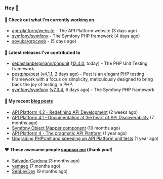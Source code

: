 ### Hey 👋

#### 👷 Check out what I'm currently working on

- [api-platform/website](https://github.com/api-platform/website) - The API Platform website (3 days ago)
- [symfony/symfony](https://github.com/symfony/symfony) - The Symfony PHP framework (4 days ago)
- [soyuka/grpcweb](https://github.com/soyuka/grpcweb) -  (5 days ago)

#### 🔭 Latest releases I've contributed to

- [sebastianbergmann/phpunit](https://github.com/sebastianbergmann/phpunit) ([12.4.0](https://github.com/sebastianbergmann/phpunit/releases/tag/12.4.0), today) - The PHP Unit Testing framework.
- [pestphp/pest](https://github.com/pestphp/pest) ([v4.1.1](https://github.com/pestphp/pest/releases/tag/v4.1.1), 2 days ago) - Pest is an elegant PHP testing Framework with a focus on simplicity, meticulously designed to bring back the joy of testing in PHP.
- [symfony/symfony](https://github.com/symfony/symfony) ([v7.3.4](https://github.com/symfony/symfony/releases/tag/v7.3.4), 6 days ago) - The Symfony PHP framework

#### 📜 My recent [blog posts](https://soyuka.me)

- [API Platform 4.2 - Redefining API Development](https://soyuka.me/api-platform-4-2-redefining-api-development/) (2 weeks ago)
- [API Platform 4.1 - Documentation at the heart of API Discoverability](https://soyuka.me/api-platform-4-1-documentation-heart-api-discoverability/) (7 months ago)
- [Symfony Object Mapper component](https://soyuka.me/symfony-object-mapper-component/) (10 months ago)
- [API Platform 4 - The pragmatic API Platform](https://soyuka.me/api-platform-4-the-pragmatic-api-platform/) (1 year ago)
- [Upgrading PHPUnit and speeding up API Platform unit tests](https://soyuka.me/upgrading-phpunit-and-speeding-up-api-platform-unit-tests/) (1 year ago)

#### ❤️ These awesome people [sponsor me](https://github.com/sponsors/soyuka) (thank you!)

- [SalvadorCardona](https://github.com/SalvadorCardona) (3 months ago)
- [vemaeg](https://github.com/vemaeg) (7 months ago)
- [SebLevDev](https://github.com/SebLevDev) (9 months ago)
